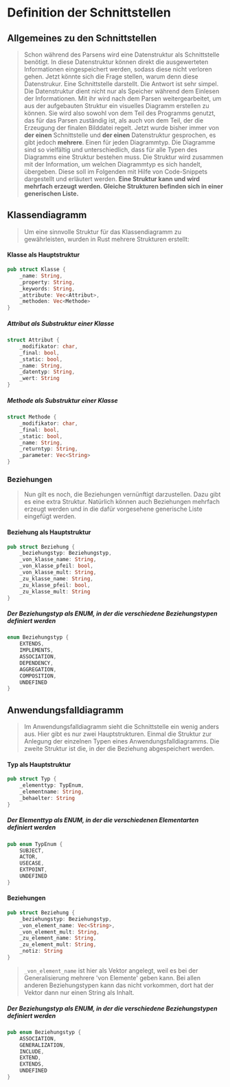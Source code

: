 # Definition der Schnittstellen

## Allgemeines zu den Schnittstellen

> Schon während des Parsens wird eine Datenstruktur als Schnittstelle benötigt. In diese Datenstruktur können direkt die ausgewerteten Informationen eingespeichert werden, sodass diese nicht verloren gehen.
> Jetzt könnte sich die Frage stellen, warum denn diese Datenstrukur. Eine Schnittstelle darstellt. Die Antwort ist sehr simpel. Die Datenstruktur dient nicht nur als Speicher während dem Einlesen der Informationen.
> Mit ihr wird nach dem Parsen weitergearbeitet, um aus der aufgebauten Struktur ein visuelles Diagramm erstellen zu können. Sie wird also sowohl von dem Teil des Programms genutzt, das für das Parsen zuständig ist, als auch von dem Teil, der die Erzeugung der finalen Bilddatei regelt.
> Jetzt wurde bisher immer von **der einen** Schnittstelle und **der einen** Datenstruktur gesprochen, es gibt jedoch **mehrere**. Einen für jeden Diagrammtyp.
> Die Diagramme sind so vielfältig und unterschiedlich, dass für alle Typen des Diagramms eine Struktur bestehen muss. Die Struktur wird zusammen mit der Information, um welchen Diagrammtyp es sich handelt, übergeben. Diese soll im Folgenden mit Hilfe von Code-Snippets dargestellt und erläutert werden.
> **Eine Struktur kann und wird mehrfach erzeugt werden. Gleiche Strukturen befinden sich in einer generischen Liste.**
## Klassendiagramm

> Um eine sinnvolle Struktur für das Klassendiagramm zu gewährleisten, wurden in Rust mehrere Strukturen erstellt:

#### Klasse als Hauptstruktur
```rust
pub struct Klasse {
    _name: String,
    _property: String,
    _keywords: String,
    _attribute: Vec<Attribut>,
    _methoden: Vec<Methode>
}
```

##### Attribut als Substruktur einer Klasse
```rust
struct Attribut {
    _modifikator: char,
    _final: bool,
    _static: bool,
    _name: String,
    _datentyp: String,
    _wert: String
}
```

##### Methode als Substruktur einer Klasse
```rust
struct Methode {
    _modifikator: char,
    _final: bool,
    _static: bool,
    _name: String,
    _returntyp: String,
    _parameter: Vec<String>
}
```

### Beziehungen
> Nun gilt es noch, die Beziehungen vernünftigt darzustellen. Dazu gibt es eine extra Struktur. Natürlich können auch Beziehungen mehrfach erzeugt werden und in die dafür vorgesehene generische Liste eingefügt werden.

#### Beziehung als Hauptstruktur
```rust
pub struct Beziehung {
    _beziehungstyp: Beziehungstyp,
    _von_klasse_name: String,
    _von_klasse_pfeil: bool,
    _von_klasse_mult: String,
    _zu_klasse_name: String,
    _zu_klasse_pfeil: bool,
    _zu_klasse_mult: String
}
```

##### Der Beziehungstyp als ENUM, in der die verschiedene Beziehungstypen definiert werden
```rust
enum Beziehungstyp {
    EXTENDS,
    IMPLEMENTS,
    ASSOCIATION,
    DEPENDENCY,
    AGGREGATION,
    COMPOSITION,
    UNDEFINED
}
```
## Anwendungsfalldiagramm
> Im Anwendungsfalldiagramm sieht die Schnittstelle ein wenig anders aus. Hier gibt es nur zwei Hauptstrukturen. Einmal die Struktur zur Anlegung der einzelnen Typen eines Anwendungsfalldiagramms. Die zweite Struktur ist die, in der die Beziehung abgespeichert werden.

#### Typ als Hauptstruktur
```rust
pub struct Typ {
    _elementtyp: TypEnum,
    _elementname: String,
    _behaelter: String
}
```

##### Der Elementtyp als ENUM, in der die verschiedenen Elementarten definiert werden
```rust
pub enum TypEnum {
    SUBJECT,
    ACTOR,
    USECASE,
    EXTPOINT,
    UNDEFINED
}
```

#### Beziehungen
```rust
pub struct Beziehung {
    _beziehungstyp: Beziehungstyp,
    _von_element_name: Vec<String>,
    _von_element_mult: String,
    _zu_element_name: String,
    _zu_element_mult: String,
    _notiz: String
}
```
> `_von_element_name` ist hier als Vektor angelegt, weil es bei der Generalisierung mehrere 'von Elemente' geben kann. Bei allen anderen Beziehungstypen kann das nicht vorkommen, dort hat der Vektor dann nur einen String als Inhalt.

##### Der Beziehungstyp als ENUM, in der die verschiedene Beziehungstypen definiert werden
```rust
pub enum Beziehungstyp {
    ASSOCIATION,
    GENERALIZATION,
    INCLUDE,
    EXTEND,
    EXTENDS,
    UNDEFINED
}
```
